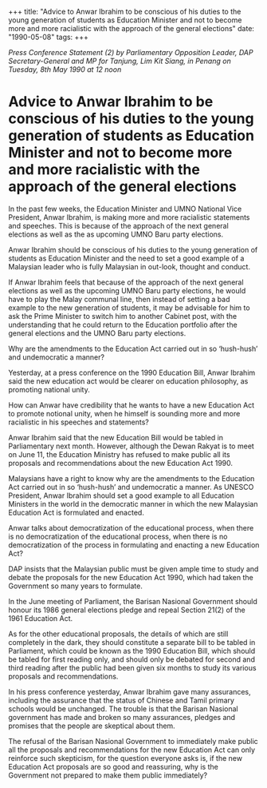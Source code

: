+++ 
title: "Advice to Anwar Ibrahim to be conscious of his duties to the young generation of students as Education Minister and not to become more and more racialistic with the approach of the general elections"
date: "1990-05-08"
tags:
+++

_Press Conference Statement (2) by Parliamentary Opposition Leader, DAP Secretary-General and MP for Tanjung, Lim Kit Siang, in Penang on Tuesday, 8th May 1990 at 12 noon_

# Advice to Anwar Ibrahim to be conscious of his duties to the young generation of students as Education Minister and not to become more and more racialistic with the approach of the general elections

In the past few weeks, the Education Minister and UMNO National Vice President, Anwar Ibrahim, is making more and more racialistic statements and speeches. This is because of the approach of the next general elections as well as the as upcoming UMNO Baru party elections.</u>

Anwar Ibrahim should be conscious of his duties to the young generation of students as Education Minister and the need to set a good example of a Malaysian leader who is fully Malaysian in out-look, thought and conduct.

If Anwar Ibrahim feels that because of the approach of the next general elections as well as the upcoming UMNO Baru party elections, he would have to play the Malay communal line, then instead of setting a bad example to the new generation of students, it may be advisable for him to ask the Prime Minister to switch him to another Cabinet post, with the understanding that he could return to the Education portfolio after the general elections and the UMNO Baru party elections.

Why are the amendments to the Education Act carried out in so ‘hush-hush’ and undemocratic a manner?

Yesterday, at a press conference on the 1990 Education Bill, Anwar Ibrahim said the new education act would be clearer on education philosophy, as promoting national unity.

How can Anwar have credibility that he wants to have a new Education Act to promote notional unity, when he himself is sounding more and more racialistic in his speeches and statements?

Anwar Ibrahim said that the new Education Bill would be tabled in Parliamentary next month. However, although the Dewan Rakyat is to meet on June 11, the Education Ministry has refused to make public all its proposals and recommendations about the new Education Act 1990.

Malaysians have a right to know why are the amendments to the Education Act carried out in so ‘hush-hush’ and undemocratic a manner.
As UNESCO President, Anwar Ibrahim should set a good example to all Education Ministers in the world in the democratic manner in which the new Malaysian Education Act is formulated and enacted.

Anwar talks about democratization of the educational process, when there is no democratization of the educational process, when there is no democratization of the process in formulating and enacting a new Education Act?

DAP insists that the Malaysian public must be given ample time to study and debate the proposals for the new Education Act 1990, which had taken the Government so many years to formulate.

In the June meeting of Parliament, the Barisan Nasional Government should honour its 1986 general elections pledge and repeal Section 21(2) of the 1961 Education Act.

As for the other educational proposals, the details of which are still completely in the dark, they should constitute a separate bill to be tabled in Parliament, which could be known as the 1990 Education Bill, which should be tabled for first reading only, and should only be debated for second and third reading after the public had been given six months to study its various proposals and recommendations.

In his press conference yesterday, Anwar Ibrahim gave many assurances, including the assurance that the status of Chinese and Tamil primary schools would be unchanged. The trouble is that the Barisan Nasional government has made and broken so many assurances, pledges and promises that the people are skeptical about them.

The refusal of the Barisan Nasional Government to immediately make public all the proposals and recommendations for the new Education Act can only reinforce such skepticism, for the question everyone asks is, if the new Education Act proposals are so good and reassuring, why is the Government not prepared to make them public immediately?
 
